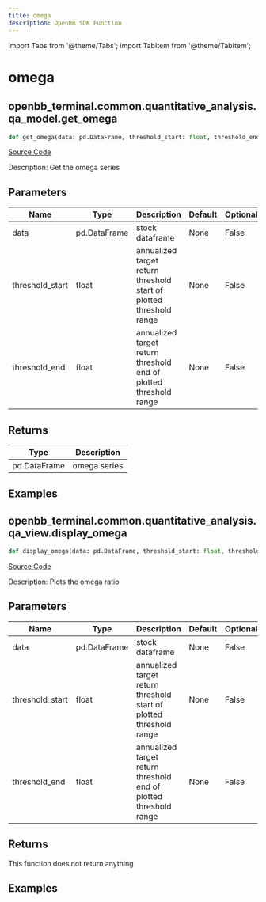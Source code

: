 ```yaml
---
title: omega
description: OpenBB SDK Function
---
```


import Tabs from '@theme/Tabs';
import TabItem from '@theme/TabItem';

# omega

<Tabs>
<TabItem value="model" label="Model" default>

## openbb_terminal.common.quantitative_analysis.qa_model.get_omega

```python title='openbb_terminal/common/quantitative_analysis/qa_model.py'
def get_omega(data: pd.DataFrame, threshold_start: float, threshold_end: float) -> DataFrame
```
[Source Code](https://github.com/OpenBB-finance/OpenBBTerminal/tree/main/openbb_terminal/common/quantitative_analysis/qa_model.py#L639)

Description: Get the omega series

## Parameters

| Name | Type | Description | Default | Optional |
| ---- | ---- | ----------- | ------- | -------- |
| data | pd.DataFrame | stock dataframe | None | False |
| threshold_start | float | annualized target return threshold start of plotted threshold range | None | False |
| threshold_end | float | annualized target return threshold end of plotted threshold range | None | False |

## Returns

| Type | Description |
| ---- | ----------- |
| pd.DataFrame | omega series |

## Examples



</TabItem>
<TabItem value="view" label="View">

## openbb_terminal.common.quantitative_analysis.qa_view.display_omega

```python title='openbb_terminal/common/quantitative_analysis/qa_view.py'
def display_omega(data: pd.DataFrame, threshold_start: float, threshold_end: float) -> None
```
[Source Code](https://github.com/OpenBB-finance/OpenBBTerminal/tree/main/openbb_terminal/common/quantitative_analysis/qa_view.py#L1172)

Description: Plots the omega ratio

## Parameters

| Name | Type | Description | Default | Optional |
| ---- | ---- | ----------- | ------- | -------- |
| data | pd.DataFrame | stock dataframe | None | False |
| threshold_start | float | annualized target return threshold start of plotted threshold range | None | False |
| threshold_end | float | annualized target return threshold end of plotted threshold range | None | False |

## Returns

This function does not return anything

## Examples



</TabItem>
</Tabs>